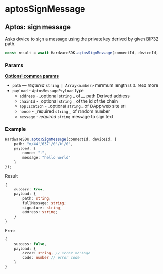 # aptosSignMessage

## Aptos: sign message <a href="#ethereum-sign-message" id="ethereum-sign-message"></a>

Asks device to sign a message using the private key derived by given BIP32 path.

```typescript
const result = await HardwareSDK.aptosSignMessage(connectId, deviceId, params);
```

### Params

****[**Optional common params**](../common-params.md)****

* `path` — _required_ `string | Array<number>` minimum length is `3`. read more
* `payload` - `AptosMessagePayload` type
  * `address` - _optional  `string` _ of __ path Derived address
  * `chainId` - _optional  `string` _ of the id of the chain
  * `application` - _optional  `string` _ of DApp web site url
  * `nonce` - _required  `string` _ of random number
  * `message` - _required_ `string` message to sign text

### Example

```typescript
HardwareSDK.aptosSignMessage(connectId, deviceId, {
    path: "m/44'/637'/0'/0'/0",
    payload: {
        nonce: "1",
        message: "hello world"
    }
});
```

Result

```typescript
{
    success: true,
    payload: {
        path: string;
        fullMessage: string;
        signature: string;
        address: string;
    }
}
```

Error

```typescript
{
    success: false,
    payload: {
        error: string, // error message
        code: number // error code
    }
}
```
